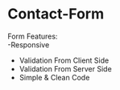 # Contact-Form

Form Features:\
-Responsive
- Validation From Client Side
- Validation From Server Side 
- Simple & Clean Code
